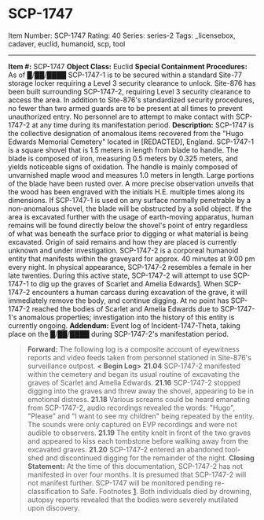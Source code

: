 # SCP-1747
Item Number: SCP-1747
Rating: 40
Series: series-2
Tags: _licensebox, cadaver, euclid, humanoid, scp, tool

---

**Item #:** SCP-1747
**Object Class:** Euclid
**Special Containment Procedures:** As of █/██/████ SCP-1747-1 is to be secured within a standard Site-77 storage locker requiring a Level 3 security clearance to unlock. Site-876 has been built surrounding SCP-1747-2, requiring Level 3 security clearance to access the area. In addition to Site-876's standardized security procedures, no fewer than two armed guards are to be present at all times to prevent unauthorized entry. No personnel are to attempt to make contact with SCP-1747-2 at any time during its manifestation period.
**Description:** SCP-1747 is the collective designation of anomalous items recovered from the "Hugo Edwards Memorial Cemetery" located in [REDACTED], England.
SCP-1747-1 is a square shovel that is 1.5 meters in length from blade to handle. The blade is composed of iron, measuring 0.5 meters by 0.325 meters, and yields noticeable signs of oxidation. The handle is mainly composed of unvarnished maple wood and measures 1.0 meters in length. Large portions of the blade have been rusted over. A more precise observation unveils that the wood has been engraved with the initials H.E. multiple times along its dimensions.
If SCP-1747-1 is used on any surface normally penetrable by a non-anomalous shovel, the blade will be obstructed by a solid object. If the area is excavated further with the usage of earth-moving apparatus, human remains will be found directly below the shovel's point of entry regardless of what was beneath the surface prior to digging or what material is being excavated. Origin of said remains and how they are placed is currently unknown and under investigation.
SCP-1747-2 is a corporeal humanoid entity that manifests within the graveyard for approx. 40 minutes at 9:00 pm every night. In physical appearance, SCP-1747-2 resembles a female in her late twenties. During this active state, SCP-1747-2 will attempt to use SCP-1747-1 to dig up the graves of Scarlet and Amelia Edwards[1](javascript:;). When SCP-1747-2 encounters a human carcass during excavation of the grave, it will immediately remove the body, and continue digging. At no point has SCP-1747-2 reached the bodies of Scarlet and Amelia Edwards due to SCP-1747-1's anomalous properties; investigation into the history of this entity is currently ongoing.
**Addendum:** Event log of Incident-1747-Theta, taking place on the █/██/████ during SCP-1747-2's manifestation period.
> **Forward:** The following log is a composite account of eyewitness reports and video feeds taken from personnel stationed in Site-876's surveillance outpost.
> **< Begin Log>**
> **21.04** SCP-1747-2 manifested within the cemetery and began its usual routine of excavating the graves of Scarlet and Amelia Edwards.
> **21.16** SCP-1747-2 stopped digging into the graves and threw away the shovel, appearing to be in emotional distress.
> **21.18** Various screams could be heard emanating from SCP-1747-2, audio recordings revealed the words: "Hugo", "Please" and "I want to see my children" being repeated by the entity. The sounds were only captured on EVP recordings and were not audible to observers.
> **21.19** The entity knelt in front of the two graves and appeared to kiss each tombstone before walking away from the excavated graves.
> **21.20** SCP-1747-2 entered an abandoned tool-shed and discontinued digging for the remainder of the night.
> **Closing Statement:** At the time of this documentation, SCP-1747-2 has not manifested in over four months. It is presumed that SCP-1747-2 will not manifest further. SCP-1747 will be monitored pending re-classification to Safe.
Footnotes
[1](javascript:;). Both individuals died by drowning, autopsy reports revealed that the bodies were severely mutilated upon discovery.
